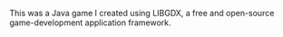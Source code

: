 This was a Java game I created using LIBGDX, a free and open-source game-development application framework.
